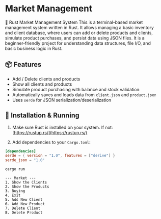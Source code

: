 # Market Management
🏪 Rust Market Management System
This is a terminal-based market management system written in Rust. It allows managing a basic inventory and client database, where users can add or delete products and clients, simulate product purchases, and persist data using JSON files. It is a beginner-friendly project for understanding data structures, file I/O, and basic business logic in Rust.



## 📦 Features

- Add / Delete clients and products
- Show all clients and products
- Simulate product purchasing with balance and stock validation
- Automatically saves and loads data from `client.json` and `product.json`
- Uses `serde` for JSON serialization/deserialization

## 🚀 Installation & Running

1. Make sure Rust is installed on your system. If not:  
   [https://rustup.rs/](https://rustup.rs/)

2. Add dependencies to your `Cargo.toml`:

```toml
[dependencies]
serde = { version = "1.0", features = ["derive"] }
serde_json = "1.0"
```

```bash
cargo run 
```

```pgsql
--- Market ---
1. Show the Clients
2. Show the Products
3. Buying
4. Exit
5. Add New Client
6. Add New Product
7. Delete Client
8. Delete Product
```

